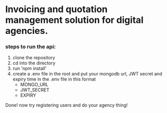 # Invoicing and quotation management solution for digital agencies.

### steps to run the api:

1. clone the repository
2. cd into the directory
3. run 'npm install'
4. create a .env file in the root and put your mongodb url, JWT secret and expiry time in the .env file in this format
   - MONGO_URL
   - JWT_SECRET
   - EXPIRY

Done! now try registering users and do your agency thing!
